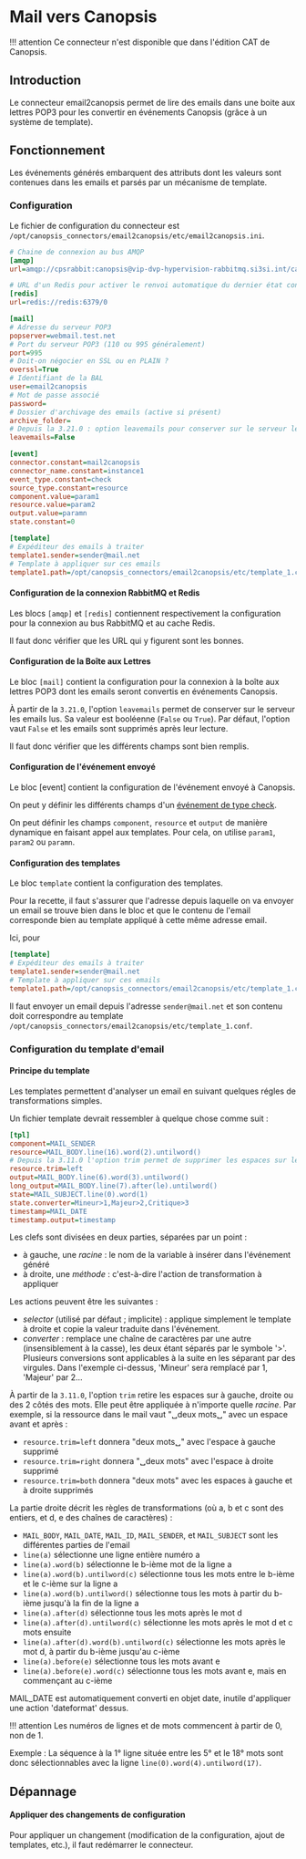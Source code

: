 # Mail vers Canopsis

!!! attention
    Ce connecteur n'est disponible que dans l'édition CAT de Canopsis.

## Introduction

Le connecteur email2canopsis permet de lire des emails dans une boite aux lettres POP3 pour les convertir en événements Canopsis (grâce à un système de template).

## Fonctionnement

Les événements générés embarquent des attributs dont les valeurs sont contenues dans les emails et parsés par un mécanisme de template.

### Configuration

Le fichier de configuration du connecteur est `/opt/canopsis_connectors/email2canopsis/etc/email2canopsis.ini`.

```ini
# Chaine de connexion au bus AMQP
[amqp]
url=amqp://cpsrabbit:canopsis@vip-dvp-hypervision-rabbitmq.si3si.int/canopsis

# URL d'un Redis pour activer le renvoi automatique du dernier état connu des événements
[redis]
url=redis://redis:6379/0

[mail]
# Adresse du serveur POP3
popserver=webmail.test.net
# Port du serveur POP3 (110 ou 995 généralement)
port=995
# Doit-on négocier en SSL ou en PLAIN ?
overssl=True
# Identifiant de la BAL
user=email2canopsis
# Mot de passe associé
password=
# Dossier d'archivage des emails (active si présent)
archive_folder=
# Depuis la 3.21.0 : option leavemails pour conserver sur le serveur les emails lus
leavemails=False

[event]
connector.constant=mail2canopsis
connector_name.constant=instance1
event_type.constant=check
source_type.constant=resource
component.value=param1
resource.value=param2
output.value=paramn
state.constant=0

[template]
# Expéditeur des emails à traiter
template1.sender=sender@mail.net
# Template à appliquer sur ces emails
template1.path=/opt/canopsis_connectors/email2canopsis/etc/template_1.conf
```

#### Configuration de la connexion RabbitMQ et Redis

Les blocs `[amqp]` et `[redis]` contiennent respectivement la configuration pour la connexion au bus RabbitMQ et au cache Redis.

Il faut donc vérifier que les URL qui y figurent sont les bonnes.

#### Configuration de la Boîte aux Lettres

Le bloc `[mail]` contient la configuration pour la connexion à la boîte aux lettres POP3 dont les emails seront convertis en événements Canopsis.

À partir de la `3.21.0`, l'option `leavemails` permet de conserver sur le serveur les emails lus. Sa valeur est booléenne (`False` ou `True`). Par défaut, l'option vaut `False` et les emails sont supprimés après leur lecture.

Il faut donc vérifier que les différents champs sont bien remplis.

#### Configuration de l'événement envoyé

Le bloc [event] contient la configuration de l'événement envoyé à Canopsis.

On peut y définir les différents champs d'un [événement de type check](../../guide-developpement/struct-event.md#event-check-structure).

On peut définir les champs `component`, `resource` et `output` de manière dynamique en faisant appel aux templates. Pour cela, on utilise `param1`, `param2` ou `paramn`.

#### Configuration des templates

Le bloc `template` contient la configuration des templates.

Pour la recette, il faut s'assurer que l'adresse depuis laquelle on va envoyer un email se trouve bien dans le bloc et que le contenu de l'email corresponde bien au template appliqué à cette même adresse email.

Ici, pour

```ini
[template]
# Expéditeur des emails à traiter
template1.sender=sender@mail.net
# Template à appliquer sur ces emails
template1.path=/opt/canopsis_connectors/email2canopsis/etc/template_1.conf
```

Il faut envoyer un email depuis l'adresse `sender@mail.net` et son contenu doit correspondre au template `/opt/canopsis_connectors/email2canopsis/etc/template_1.conf`.

### Configuration du template d'email

#### Principe du template

Les templates permettent d'analyser un email en suivant quelques régles de transformations simples.

Un fichier template devrait ressembler à quelque chose comme suit :

```ini
[tpl]
component=MAIL_SENDER
resource=MAIL_BODY.line(16).word(2).untilword()
# Depuis la 3.11.0 l'option trim permet de supprimer les espaces sur les côtés de la resource
resource.trim=left
output=MAIL_BODY.line(6).word(3).untilword()
long_output=MAIL_BODY.line(7).after(le).untilword()
state=MAIL_SUBJECT.line(0).word(1)
state.converter=Mineur>1,Majeur>2,Critique>3
timestamp=MAIL_DATE
timestamp.output=timestamp
```

Les clefs sont divisées en deux parties, séparées par un point :

- à gauche, une *racine* : le nom de la variable à insérer dans l'événement généré
- à droite, une *méthode* : c'est-à-dire l'action de transformation à appliquer

Les actions peuvent être les suivantes :

* *selector* (utilisé par défaut ; implicite) : applique simplement le template à droite et copie la valeur traduite dans l'événement.
* *converter* : remplace une chaîne de caractères par une autre (insensiblement à la casse), les deux étant séparés par le symbole '>'. Plusieurs conversions sont applicables à la suite en les séparant par des virgules. Dans l'exemple ci-dessus, 'Mineur' sera remplacé par 1, 'Majeur' par 2…

À partir de la `3.11.0`, l'option `trim` retire les espaces sur à gauche, droite ou des 2 côtés des mots. Elle peut être appliquée à n'importe quelle *racine*. Par exemple, si la ressource dans le mail vaut "␣deux mots␣" avec un espace avant et après :

- `resource.trim=left` donnera "deux mots␣" avec l'espace à gauche supprimé
- `resource.trim=right` donnera "␣deux mots" avec l'espace à droite supprimé
- `resource.trim=both` donnera "deux mots" avec les espaces à gauche et à droite supprimés

La partie droite décrit les règles de transformations (où a, b et c sont des entiers, et d, e des chaînes de caractères) :

- `MAIL_BODY`, `MAIL_DATE`, `MAIL_ID`, `MAIL_SENDER`, et `MAIL_SUBJECT` sont les différentes parties de l'email
- `line(a)` sélectionne une ligne entière numéro a
- `line(a).word(b)` sélectionne le b-ième mot de la ligne a
- `line(a).word(b).untilword(c)` sélectionne tous les mots entre le b-ième et le c-ième sur la ligne a
- `line(a).word(b).untilword()` sélectionne tous les mots à partir du b-ième jusqu'à la fin de la ligne a
- `line(a).after(d)` sélectionne tous les mots après le mot d
- `line(a).after(d).untilword(c)` sélectionne les mots après le mot d et c mots ensuite
- `line(a).after(d).word(b).untilword(c)` sélectionne les mots après le mot d, à partir du b-ième jusqu'au c-ième
- `line(a).before(e)` sélectionne tous les mots avant e
- `line(a).before(e).word(c)` sélectionne tous les mots avant e, mais en commençant au c-ième

MAIL\_DATE est automatiquement converti en objet date, inutile d'appliquer une action 'dateformat' dessus.

!!! attention
    Les numéros de lignes et de mots commencent à partir de 0, non de 1.

Exemple : La séquence à la 1° ligne située entre les 5° et le 18° mots sont donc sélectionnables avec la ligne `line(0).word(4).untilword(17)`.

## Dépannage

#### Appliquer des changements de configuration

Pour appliquer un changement (modification de la configuration, ajout de templates, etc.), il faut redémarrer le connecteur.
